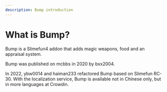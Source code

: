 ```yaml
---
description: Bump introduction
---
```


# What is Bump?

Bump is a Slimefun4 addon that adds magic weapons, food and an appraisal system.



Bump was published on mcbbs in 2020 by bxx2004.

In 2022, ybw0014 and haiman233 refactored Bump based on Slimefun RC-30. With the localization service, Bump is available not in Chinese only, but in more languages at Crowdin.
